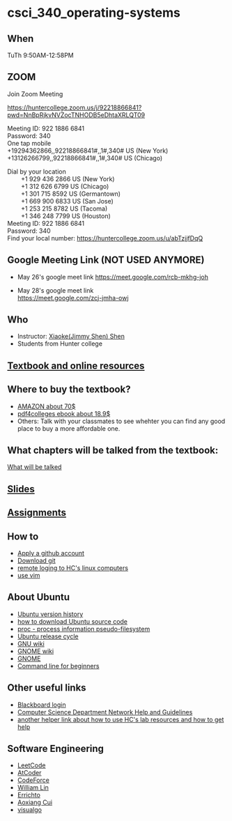 # csci_340_operating-systems

## When 
TuTh 9:50AM-12:58PM 

## ZOOM
Join Zoom Meeting

https://huntercollege.zoom.us/j/92218866841?pwd=NnBpRjkvNVZocTNHODB5eDhtaXRLQT09   


Meeting ID: 922 1886 6841  
Password: 340  
One tap mobile  
+19294362866,,92218866841#,,1#,340# US (New York)  
+13126266799,,92218866841#,,1#,340# US (Chicago)  

Dial by your location  
        +1 929 436 2866 US (New York)  
        +1 312 626 6799 US (Chicago)  
        +1 301 715 8592 US (Germantown)  
        +1 669 900 6833 US (San Jose)  
        +1 253 215 8782 US (Tacoma)  
        +1 346 248 7799 US (Houston)  
Meeting ID: 922 1886 6841    
Password: 340    
Find your local number: https://huntercollege.zoom.us/u/abTzjjfDqQ      
## Google Meeting Link (NOT USED ANYMORE)
- May 26's google meet link
https://meet.google.com/rcb-mkhg-joh   

- May 28's google meet link  
https://meet.google.com/zcj-jmha-owj


## Who
- Instructor: [Xiaoke(Jimmy Shen) Shen](https://xiaokeshen.github.io/)
- Students from Hunter college

## [Textbook and online resources](https://os-book.com/OS10/index.html)

## Where to buy the textbook?
- [AMAZON about 70$](https://www.amazon.com/Operating-System-Concepts-Abraham-Silberschatz-ebook/dp/B07CVKH7BD)
- [pdf4colleges ebook about 18.9$](https://pdf4colleges.com/Operating-System-Concepts-10th-Edition-by-Abraham-Silberschatz-Ebook-PDF-Version-p123241290?gclid=CjwKCAjw2a32BRBXEiwAUcugiB0OKJt_5Ya4i0BUk6vzUVLiBmTFeNN0af1hRdJnP9a_IQ1ugFcSWhoC5zUQAvD_BwE)
- Others: Talk with your classmates to see whehter you can find any good place to buy a more affordable one.
## What chapters will be talked from the textbook:
[What will be talked](https://os-book.com/OS10/syllabi-dir/typical.html)

## [Slides](./slides)

## [Assignments](./assignments)

## How to
- [Apply a github account](https://github.com/)
- [Download git](https://git-scm.com/downloads)
- [remote loging to HC's linux computers](http://www.compsci.hunter.cuny.edu/~csdir/Remotely%20logging%20Into%20Computer%20Science%20Subnet.pdf)
- [use vim](https://vim.rtorr.com/)


## About Ubuntu
- [Ubuntu version history](https://en.wikipedia.org/wiki/Ubuntu_version_history)
- [how to download Ubuntu source code](https://wiki.ubuntu.com/Kernel/SourceCode)
- [proc - process information pseudo-filesystem](http://manpages.ubuntu.com/manpages/bionic/man5/proc.5.html)
- [Ubuntu release cycle](https://ubuntu.com/about/release-cycle)
- [GNU wiki](https://en.wikipedia.org/wiki/GNU)
- [GNOME wiki](https://en.wikipedia.org/wiki/Ubuntu_GNOME)
- [GNOME](https://www.gnome.org/)
- [Command line for beginners](https://ubuntu.com/tutorials/command-line-for-beginners#1-overview)

## Other useful links 
- [Blackboard login](http://bbhosted.cuny.edu/)
- [Computer Science Department Network Help and Guidelines](http://www.compsci.hunter.cuny.edu/~csdir/)
- [another helper link about how to use HC's lab resources and how to get help](http://www.hunter.cuny.edu/csci/for-students/general-computing-information)

## Software Engineering
- [LeetCode](https://leetcode.com/)
- [AtCoder](https://atcoder.jp/)
- [CodeForce](https://codeforces.com/)
- [William Lin](https://www.youtube.com/channel/UCKuDLsO0Wwef53qdHPjbU2Q)
- [Errichto](https://www.youtube.com/channel/UCBr_Fu6q9iHYQCh13jmpbrg)
- [Aoxiang Cui](https://www.youtube.com/channel/UCDVYMs-SYiJxhIU2T0e7gzw)
- [visualgo](https://visualgo.net/en)


